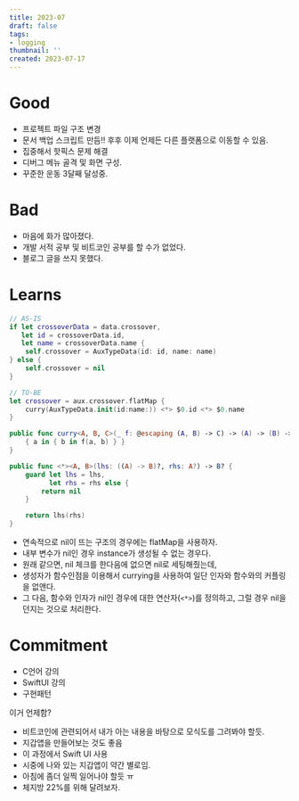 ```yaml
---
title: 2023-07
draft: false
tags:
- logging
thumbnail: ''
created: 2023-07-17
---
```


# Good

* 프로젝트 파일 구조 변경
* 문서 백업 스크립트 만듬!! 후후 이제 언제든 다른 플랫폼으로 이동할 수 있음.
* 집중해서 핫픽스 문제 해결
* 디버그 메뉴 골격 및 화면 구성. 
* 꾸준한 운동 3달째 달성중.

# Bad

* 마음에 화가 많아졌다.
* 개발 서적 공부 및 비트코인 공부를 할 수가 없었다.
* 블로그 글을 쓰지 못했다.

# Learns

````swift
// AS-IS
if let crossoverData = data.crossover,
   let id = crossoverData.id,
   let name = crossoverData.name {
    self.crossover = AuxTypeData(id: id, name: name)
} else {
    self.crossover = nil
}

// TO-BE    
let crossover = aux.crossover.flatMap {
    curry(AuxTypeData.init(id:name:)) <*> $0.id <*> $0.name
}

public func curry<A, B, C>(_ f: @escaping (A, B) -> C) -> (A) -> (B) -> C {
    { a in { b in f(a, b) } }
}

public func <*><A, B>(lhs: ((A) -> B)?, rhs: A?) -> B? {
    guard let lhs = lhs,
          let rhs = rhs else {
        return nil
    }

    return lhs(rhs)
}
````

* 연속적으로 nil이 뜨는 구조의 경우에는 flatMap을 사용하자.
* 내부 변수가 nil인 경우 instance가 생성될 수 없는 경우다.
* 원래 같으면, nil 체크를 한다음에 없으면 nil로 세팅해줬는데,
* 생성자가 함수인점을 이용해서 currying을 사용하여 일단 인자와 함수와의 커플링을 없앤다.
* 그 다음, 함수와 인자가 nil인 경우에 대한 연산자(`<*>`)를 정의하고, 그럴 경우 nil을 던지는 것으로 처리한다.

# Commitment

* C언어 강의
* SwiftUI 강의
* 구현패턴

이거 언제함?

* 비트코인에 관련되어서 내가 아는 내용을 바탕으로 모식도를 그려봐야 할듯.
* 지갑앱을 만들어보는 것도 좋음
* 이 과정에서 Swift UI 사용
* 시중에 나와 있는 지갑앱이 약간 별로임.
* 아침에 좀더 일찍 일어나야 할듯 ㅠ
* 체지방 22%를 위해 달려보자.
